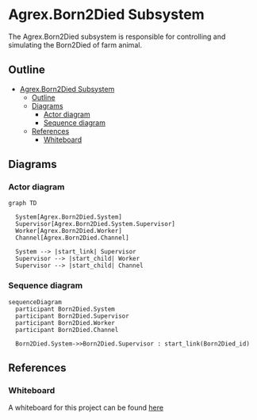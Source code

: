 # Agrex.Born2Died Subsystem

The Agrex.Born2Died subsystem is responsible for controlling and simulating the Born2Died of farm animal.

## Outline

- [Agrex.Born2Died Subsystem](#agrexborn2died-subsystem)
  - [Outline](#outline)
  - [Diagrams](#diagrams)
    - [Actor diagram](#actor-diagram)
    - [Sequence diagram](#sequence-diagram)
  - [References](#references)
    - [Whiteboard](#whiteboard)

## Diagrams  

### Actor diagram

```mermaid
graph TD

  System[Agrex.Born2Died.System]
  Supervisor[Agrex.Born2Died.System.Supervisor]
  Worker[Agrex.Born2Died.Worker]
  Channel[Agrex.Born2Died.Channel]

  System --> |start_link| Supervisor  
  Supervisor --> |start_child| Worker
  Supervisor --> |start_child| Channel

```

### Sequence diagram

```mermaid
sequenceDiagram
  participant Born2Died.System
  participant Born2Died.Supervisor
  participant Born2Died.Worker
  participant Born2Died.Channel

  Born2Died.System->>Born2Died.Supervisor : start_link(Born2Died_id)

```

## References

### Whiteboard

A whiteboard for this project can be found [here](https://lucid.app/lucidspark/3df9ee41-a400-404e-88e7-077037985398/edit?viewport_loc=-11012%2C-327%2C1280%2C662%2C0_0&invitationId=inv_46688d00-55d4-4cf8-8006-bcd038eed321)
